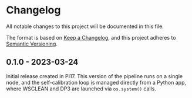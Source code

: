 # Changelog

All notable changes to this project will be documented in this file.

The format is based on [Keep a Changelog](https://keepachangelog.com/en/1.0.0/),
and this project adheres to [Semantic Versioning](https://semver.org/spec/v2.0.0.html).

## 0.1.0 - 2023-03-24

Initial release created in PI17. This version of the pipeline runs on a single
node, and the self-calibration loop is managed directly from a Python app,
where WSCLEAN and DP3 are launched via `os.system()` calls.
